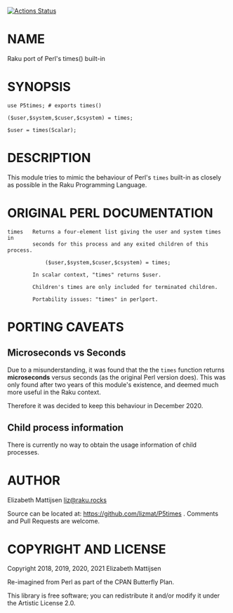 [![Actions Status](https://github.com/lizmat/P5times/workflows/test/badge.svg)](https://github.com/lizmat/P5times/actions)

NAME
====

Raku port of Perl's times() built-in

SYNOPSIS
========

    use P5times; # exports times()

    ($user,$system,$cuser,$csystem) = times;

    $user = times(Scalar);

DESCRIPTION
===========

This module tries to mimic the behaviour of Perl's `times` built-in as closely as possible in the Raku Programming Language.

ORIGINAL PERL DOCUMENTATION
===========================

    times   Returns a four-element list giving the user and system times in
            seconds for this process and any exited children of this process.

                ($user,$system,$cuser,$csystem) = times;

            In scalar context, "times" returns $user.

            Children's times are only included for terminated children.

            Portability issues: "times" in perlport.

PORTING CAVEATS
===============

Microseconds vs Seconds
-----------------------

Due to a misunderstanding, it was found that the the `times` function returns **microseconds** versus seconds (as the original Perl version does). This was only found after two years of this module's existence, and deemed much more useful in the Raku context.

Therefore it was decided to keep this behaviour in December 2020.

Child process information
-------------------------

There is currently no way to obtain the usage information of child processes.

AUTHOR
======

Elizabeth Mattijsen <liz@raku.rocks>

Source can be located at: https://github.com/lizmat/P5times . Comments and Pull Requests are welcome.

COPYRIGHT AND LICENSE
=====================

Copyright 2018, 2019, 2020, 2021 Elizabeth Mattijsen

Re-imagined from Perl as part of the CPAN Butterfly Plan.

This library is free software; you can redistribute it and/or modify it under the Artistic License 2.0.

